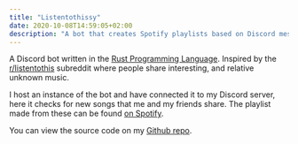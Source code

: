 ```yaml
---
title: "Listentothissy"
date: 2020-10-08T14:59:05+02:00
description: "A bot that creates Spotify playlists based on Discord messages"
---
```


A Discord bot written in the [Rust Programming Language](https://www.rust-lang.org). Inspired by the [r/listentothis](https://www.reddit.com/r/listentothis) subreddit where people share interesting, and relative unknown music.

I host an instance of the bot and have connected it to my Discord server, here it checks for new songs that me and my friends share. The playlist made from these can be found [on Spotify](https://open.spotify.com/playlist/0j2PpLzQD4d1y3ZkeJFVqa?si=ea2839a5c32b4191).

You can view the source code on my [Github repo](https://github.com/angelocarly/listentothissy).

